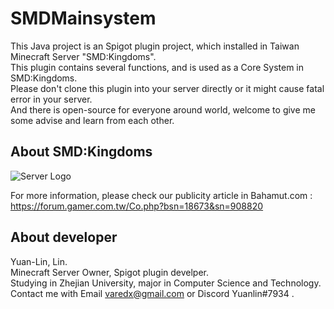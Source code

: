 # SMDMainsystem

This Java project is an Spigot plugin project, which installed in Taiwan Minecraft Server "SMD:Kingdoms".  
This plugin contains several functions, and is used as a Core System in SMD:Kingdoms.  
Please don't clone this plugin into your server directly or it might cause fatal error in your server.   
And there is open-source for everyone around world, welcome to give me some advise and learn from each other.  

## About SMD:Kingdoms

![Server Logo](https://truth.bahamut.com.tw/s01/201907/07ccabd965f2ea46fe586c6a61d72e1d.JPG)

For more information, please check our publicity article in Bahamut.com :  
https://forum.gamer.com.tw/Co.php?bsn=18673&sn=908820  


## About developer

Yuan-Lin, Lin.  
Minecraft Server Owner, Spigot plugin develper.  
Studying in Zhejian University, major in Computer Science and Technology.  
Contact me with Email varedx@gmail.com or Discord Yuanlin#7934 .  
